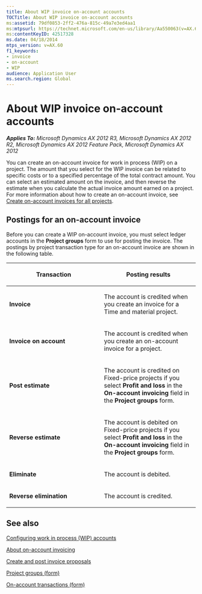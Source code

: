 ```yaml
---
title: About WIP invoice on-account accounts
TOCTitle: About WIP invoice on-account accounts
ms:assetid: 79df0853-2ff2-476a-815c-49a7e3ed4aa1
ms:mtpsurl: https://technet.microsoft.com/en-us/library/Aa550063(v=AX.60)
ms:contentKeyID: 42517328
ms.date: 04/18/2014
mtps_version: v=AX.60
f1_keywords:
- invoice
- on-account
- WIP
audience: Application User
ms.search.region: Global
---
```


# About WIP invoice on-account accounts 


_**Applies To:** Microsoft Dynamics AX 2012 R3, Microsoft Dynamics AX 2012 R2, Microsoft Dynamics AX 2012 Feature Pack, Microsoft Dynamics AX 2012_

You can create an on-account invoice for work in process (WIP) on a project. The amount that you select for the WIP invoice can be related to specific costs or to a specified percentage of the total contract amount. You can select an estimated amount on the invoice, and then reverse the estimate when you calculate the actual invoice amount earned on a project. For more information about how to create an on-account invoice, see [Create on-account invoices for all projects](create-on-account-invoices-for-all-projects.md).

## Postings for an on-account invoice

Before you can create a WIP on-account invoice, you must select ledger accounts in the **Project groups** form to use for posting the invoice. The postings by project transaction type for an on-account invoice are shown in the following table.

<table>
<colgroup>
<col style="width: 50%" />
<col style="width: 50%" />
</colgroup>
<thead>
<tr class="header">
<th><p>Transaction</p></th>
<th><p>Posting results</p></th>
</tr>
</thead>
<tbody>
<tr class="odd">
<td><p><strong>Invoice</strong></p></td>
<td><p>The account is credited when you create an invoice for a Time and material project.</p></td>
</tr>
<tr class="even">
<td><p><strong>Invoice on account</strong></p></td>
<td><p>The account is credited when you create an on-account invoice for a project.</p></td>
</tr>
<tr class="odd">
<td><p><strong>Post estimate</strong></p></td>
<td><p>The account is credited on Fixed-price projects if you select <strong>Profit and loss</strong> in the <strong>On-account invoicing</strong> field in the <strong>Project groups</strong> form.</p></td>
</tr>
<tr class="even">
<td><p><strong>Reverse estimate</strong></p></td>
<td><p>The account is debited on Fixed-price projects if you select <strong>Profit and loss</strong> in the <strong>On-account invoicing</strong> field in the <strong>Project groups</strong> form.</p></td>
</tr>
<tr class="odd">
<td><p><strong>Eliminate</strong></p></td>
<td><p>The account is debited.</p></td>
</tr>
<tr class="even">
<td><p><strong>Reverse elimination</strong></p></td>
<td><p>The account is credited.</p></td>
</tr>
</tbody>
</table>


## See also

[Configuring work in process (WIP) accounts](configuring-work-in-process-wip-accounts.md)

[About on-account invoicing](about-on-account-invoicing.md)

[Create and post invoice proposals](create-and-post-invoice-proposals.md)

[Project groups (form)](https://technet.microsoft.com/en-us/library/aa590435\(v=ax.60\))

[On-account transactions (form)](https://technet.microsoft.com/en-us/library/aa557380\(v=ax.60\))

  


